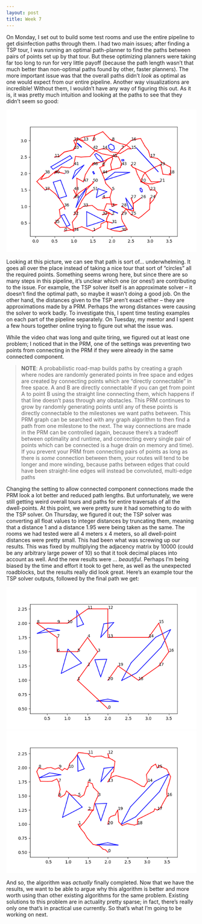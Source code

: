 ```yaml
---
layout: post
title: Week 7
---
```

On Monday, I set out to build some test rooms and use the entire pipeline to get disinfection paths through them. I had two main issues; after finding a TSP tour, I was running an optimal path-planner to find the paths between pairs of points set up by that tour. But these optimizing planners were taking far too long to run for very little payoff (because the path length wasn’t that much better than non-optimal paths found by other, faster planners). The more important issue was that the overall paths didn’t *look* as optimal as one would expect from our entire pipeline. Another way visualizations are incredible! Without them, I wouldn’t have any way of figuring this out. As it is, it was pretty much intuition and looking at the paths to see that they didn’t seem so good: 

![Bad Final Path](/images/Figure_2_FinalPath.png)

Looking at this picture, we can see that path is sort of… underwhelming. It goes all over the place instead of taking a nice tour that sort of “circles” all the required points. Something seems wrong here, but since there are so many steps in this pipeline, it’s unclear which one (or ones!) are contributing to the issue. For example, the TSP solver itself is an approximate solver – it doesn’t find the optimal path, so maybe it wasn’t doing a good job. On the other hand, the distances given to the TSP aren’t exact either – they are approximations made by a PRM. Perhaps the wrong distances were causing the solver to work badly. To investigate this, I spent time testing examples on each part of the pipeline separately. On Tuesday, my mentor and I spent a few hours together online trying to figure out what the issue was. 

While the video chat was long and quite tiring, we figured out at least one problem; I noticed that in the PRM, one of the settings was preventing two points from connecting in the PRM if they were already in the same connected component. 

> **NOTE**: A probabilistic road-map builds paths by creating a graph where nodes are randomly generated points in free space and edges are created by connecting points which are “directly connectable” in free space. A and B are directly connectable if you can get from point A to point B using the straight line connecting them, which happens if that line doesn’t pass through any obstacles. This PRM continues to grow by randomly generating points until any of these points is directly connectable to the milestones we want paths between. This PRM graph can be searched with any graph algorithm to then find a path from one milestone to the next. The way connections are made in the PRM can be controlled (again, because there’s a tradeoff between optimality and runtime, and connecting every single pair of points which can be connected is a huge drain on memory and time). If you prevent your PRM from connecting pairs of points as long as there is *some* connection between them, your routes will tend to be longer and more winding, because paths between edges that could have been straight-line edges will instead be convoluted, multi-edge paths
  
Changing the setting to allow connected component connections made the PRM look a lot better and reduced path lengths. But unfortunately, we were still getting weird overall tours and paths for entire traversals of all the dwell-points. At this point, we were pretty sure it had something to do with the TSP solver. On Thursday, we figured it out; the TSP solver was converting all float values to integer distances by truncating them, meaning that a distance 1 and a distance 1.95 were being taken as the same. The rooms we had tested were all 4 meters x 4 meters, so all dwell-point distances were pretty small. This had been what was screwing up our results. 
This was fixed by multiplying the adjacency matrix by 10000 (could be any arbitrary large power of 10) so that it took decimal places into account as well. And the new results were … *beautiful*. Perhaps I’m being biased by the time and effort it took to get here, as well as the unexpected roadblocks, but the results really did look great. Here’s an example tour the TSP solver outputs, followed by the final path we get:

![Good Final Tour](/images/Figure_11_Tour.png) ![Good Final Path](/images/Figure_11_FinalPath.png)

And so, the algorithm was *actually* finally completed. Now that we have the results, we want to be able to argue why this algorithm is better and more worth using than other existing algorithms for the same problem. Existing solutions to this problem are in actuality pretty sparse; in fact, there’s really only one that’s in practical use currently. So that’s what I’m going to be working on next. 



	

